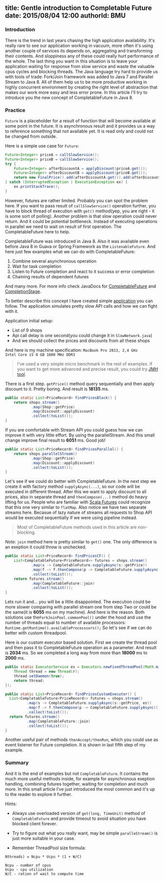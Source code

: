 title: Gentle introduction to Completable Future
date: 2015/08/04 12:00
authorId: BMU
---

### Introduction

There is the trend in last years chasing the high application availability. It's really rare to see our application working in vacuum, more often it's using another couple of services its depends on, aggregating and transforming their contents. And sloppiness any of these could really hurt performance of the whole. The last thing you want in this situation is to leave your application waiting for response from slow service and waste the valuable cpus cycles and blocking threads. The Java language try hard to provide us with tools of trade: Fork/Join framework was added to Java 7 and Parallel Stream to Java 8. All of them help us to be more productive working in highly concurrent environment by creating the right level of abstraction that makes our work more easy and less error prone. In this article I'll try to introduce you the new concept of CompletableFuture in Java 8.

<!-- more -->

### Practice

<code>Future</code> is a placeholder for a result of function that will become available at some point in the future. It is asynchronous result and it provides us a way to reference something that not available yet. It is read only and could not be changed from outside.

Here is a simple use case for <code>Future</code>:

```Java
Future<Integer> priceA = callSlowService();
Future<Integer> priceB = callSlowService();
try {
    Future<Integer> afterDiscountA = applyDiscount(priceA.get());
    Future<Integer> afterDiscountB = applyDiscount(priceB.get());
    return new FinalPrice().add(afterDiscountA.get()).add(afterDiscountB.get());
} catch (InterruptedException | ExecutionException ex) {
    ex.printStackTrace();
}
```

However, futures are rather limited. Probably you can spot the problem here. If you want to pass result of <code>callSlowService()</code> operation further, you have to block thread of execution with <code>get()</code> method(yep, you are right - it is some sort of polling). Another problem is that slow operation could never return. And it could be potential bottleneck. Instead of executing operations in parallel we need to wait on result of first operation. The CompletableFuture here to help.

CompletableFuture was introduced in Java 8. Also it was available even before Java 8 in Guava or Spring Framework as the <code>ListenableFuture</code>. And here just few examples what we can do with CompletableFuture:

1. Combine several asynchronous operation
2. Wait for task completion
3. Listen to Future completion and react to it success or error completion
4. Chaining results of dependent futures

And many more. For more info check JavaDocs for [CompletableFuture](https://docs.oracle.com/javase/8/docs/api/java/util/concurrent/CompletableFuture.html) and [CompletionStage](https://docs.oracle.com/javase/8/docs/api/java/util/concurrent/CompletionStage.html).

To better describe this concept I have created simple [application](https://github.com/elqsar/completablefuture-examples) you can follow. The application simulates pretty slow API calls and how we can fight with it.

Application initial setup:

* List of 9 shops
* Api call delay is one second(you could change it in <code>SlowNetwork.java</code>)
* And we should collect the prices and discounts from all these shops

And here is my machine specification:
<code>MacBook Pro 2013, 2,4 GHz Intel Core i5 8 GB 1600 MHz DDR3</code>

> I've used a very simple micro benchmark in the rest of examples. If you want to get more advanced and precise result, you could try [JMH tool](http://openjdk.java.net/projects/code-tools/jmh/).

There is a first step. <code>getPrice()</code> method query sequentially and then apply discount to it. Pretty boring. And result is **18135** ms.

```Java
public static List<PriceRecord> findPricesBlock() {
    return shops.stream()
            .map(Shop::getPrice)
            .map(Discount::applyDiscount)
            .collect(toList());
}
```

If you are comfortable with Stream API you could guess how we can improve it with very little effort. By using the parallelStream. And this small change improve final result to **6051** ms. Good job!

```Java
public static List<PriceRecord> findPricesParallel() {
    return shops.parallelStream()
            .map(Shop::getPrice)
            .map(Discount::applyDiscount)
            .collect(toList());
}
```

Let's see if we could do better with CompletableFuture. In the next step we create it with factory method <code>supplyAsync(...)</code>, so our code will be executed in different thread. After this we want to apply discount to all prices, also in separate thread and <code>thenCompose(...)</code> method do heavy lifting for us. People who are familiar with [Scala Futures](http://docs.scala-lang.org/overviews/core/futures.html) could recognize that this one very similar to <code>flatMap</code>. Also notice we have two separate streams here. Becasue of lazy nature of streams all requests to Shop API would be executed sequentially if we were using pipeline instead.
 
> Most of CompletableFuture methods used in this article are non-blocking.

*Note:* <code>join</code> method here is pretty similar to <code>get()</code> one. The only difference is an exeption it could throw is unchecked.

```Java
public static List<PriceRecord> findPricesCF() {
    List<CompletableFuture<PriceRecord>> futures = shops.stream()
            .map(s -> CompletableFuture.supplyAsync(s::getPrice))
            .map(f -> f.thenCompose(p -> CompletableFuture.supplyAsync(() -> Discount.applyDiscount(p))))
            .collect(toList());
    return futures.stream()
            .map(CompletableFuture::join)
            .collect(toList());
}
```

Lets run it and... you will be a little disappointed. The execution could be more slower comparing with parallel stream one from step Two or could be the same(it is **6055** ms on my machine). And here is the reason. Both solutions use the<code>ForkJoinPool.commonPool()</code> under the hood and use the number of threads equal to number of available processors: <code>Runtime.getRuntime().availableProcesssors();</code> So let's see if we can do better with custom threadpool.

Here is our custom executor based solution. First we create the thread pool and then pass it to CompletableFuture operation as a parameter. And result is **2034** ms. So we completed a long way from more than **18000** ms to **2000** ms.

```Java
public static ExecutorService es = Executors.newFixedThreadPool(Math.min(shops.size(), 100), r -> {
    Thread thread = new Thread(r);
    thread.setDaemon(true);
    return thread;
});

public static List<PriceRecord> findPricesCustomExecutor() {
  List<CompletableFuture<PriceRecord>> futures = shops.stream()
          .map(s -> CompletableFuture.supplyAsync(s::getPrice, es))
          .map(f -> f.thenCompose(p -> CompletableFuture.supplyAsync(() -> Discount.applyDiscount(p), es)))
          .collect(toList());
  return futures.stream()
          .map(CompletableFuture::join)
          .collect(toList());
}
```
Another useful pair of methods <code>thenAccept/thenRun</code>, which you could use as event listener for Future completion. It is shown in last fifth step of my example.

### Summary

And it is the end of examples but not <code>CompletableFuture</code>. It contains the much more useful methods inside, for example for asynchronous exeption handling, combining futures together, waiting for completion and much more. In this small article I've just introduced the most common and it's up to the reader to explore it further. 

Hints:

* Always use overloaded version of <code>get(long, TimeUnit)</code> method of <code>CompletableFuture</code> and provide timeout to avoid situation you have blocked client forever.

* Try to figure out what you really want, may be simple <code>paralleStream()</code> is just more suitable in your case.

* Remember ThreadPool size formula:

```
Nthreads) = Ncpu * Ucpu * (1 + W/C)

Ncpu - number of cpus
Ucpu - cpu utilization
W/C - ration of wait to compute time
``` 
